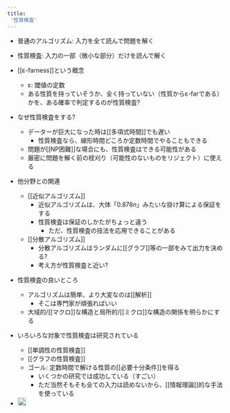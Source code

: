 ```yaml
---
title:
 '性質検査'
---
```


- 普通のアルゴリズム: 入力を全て読んで問題を解く
- 性質検査: 入力の一部（微小な部分）だけを読んで解く

- [[ε-farness]]という概念
    - ε: 閾値の定数
    - ある性質を持っていそうか、全く持っていない（性質からε-farである）かを、ある確率で判定するのが性質検査?

- なぜ性質検査をする?
    - データーが巨大になった時は[[多項式時間]]でも遅い
        - 性質検査なら、線形時間どころか定数時間でやることもできる
    - 問題が[[NP困難]]な場合にも、性質検査はできる可能性がある
    - 厳密に問題を解く前の枝刈り（可能性のないものをリジェクト）に使える

- 他分野との関連
    - [[近似アルゴリズム]]
        - 近似アルゴリズムは、大体「$0.878n$」みたいな掛け算による保証をする
        - 性質検査は保証のしかたがちょっと違う
            - ただ、性質検査の技法を応用できることがある
    - [[分散アルゴリズム]]
        - 分散アルゴリズムはランダムに[[グラフ]]等の一部をみて出力を決める?
        - 考え方が性質検査と近い?

- 性質検査の良いところ
    - アルゴリズムは簡単、より大変なのは[[解析]]
        - そこは専門家が頑張ればいい
    - 大域的/[[マクロ]]な構造と局所的/[[ミクロ]]な構造の関係を明らかにする

- いろいろな対象で性質検査は研究されている
    - [[単調性の性質検査]]
    - [[グラフの性質検査]]
    - ゴール: 定数時間で解ける性質の[[必要十分条件]]を得る
        - いくつかの研究では成功している（すごい）
        - ただ当然そもそも全ての入力は読めないから、[[情報理論]]的な手法を使っている

- <img src='https://scrapbox.io/api/pages/blu3mo-public/情報科学の達人/icon' alt='情報科学の達人.icon' height="19.5"/>